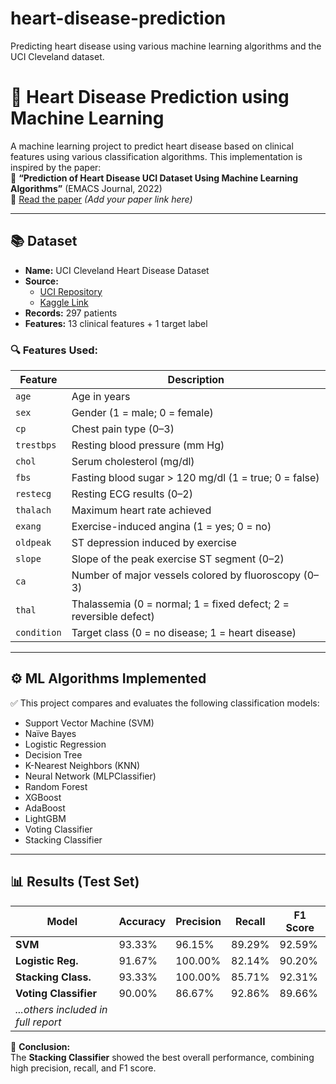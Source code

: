 # heart-disease-prediction
Predicting heart disease using various machine learning algorithms and the UCI Cleveland dataset.


# 💓 Heart Disease Prediction using Machine Learning

A machine learning project to predict heart disease based on clinical features using various classification algorithms. This implementation is inspired by the paper:  
📄 **“Prediction of Heart Disease UCI Dataset Using Machine Learning Algorithms”** (EMACS Journal, 2022)  
🔗 [Read the paper](#) *(Add your paper link here)*

---

## 📚 Dataset

- **Name:** UCI Cleveland Heart Disease Dataset  
- **Source:** 
  - [UCI Repository](https://archive.ics.uci.edu/ml/datasets/Heart+Disease)
  - [Kaggle Link](https://www.kaggle.com/datasets/cherngs/heart-disease-cleveland-uci)
- **Records:** 297 patients  
- **Features:** 13 clinical features + 1 target label

### 🔍 Features Used:

| Feature       | Description                                                                 |
|---------------|-----------------------------------------------------------------------------|
| `age`         | Age in years                                                                |
| `sex`         | Gender (1 = male; 0 = female)                                               |
| `cp`          | Chest pain type (0–3)                                                       |
| `trestbps`    | Resting blood pressure (mm Hg)                                              |
| `chol`        | Serum cholesterol (mg/dl)                                                   |
| `fbs`         | Fasting blood sugar > 120 mg/dl (1 = true; 0 = false)                       |
| `restecg`     | Resting ECG results (0–2)                                                   |
| `thalach`     | Maximum heart rate achieved                                                 |
| `exang`       | Exercise-induced angina (1 = yes; 0 = no)                                   |
| `oldpeak`     | ST depression induced by exercise                                           |
| `slope`       | Slope of the peak exercise ST segment (0–2)                                 |
| `ca`          | Number of major vessels colored by fluoroscopy (0–3)                        |
| `thal`        | Thalassemia (0 = normal; 1 = fixed defect; 2 = reversible defect)           |
| `condition`   | Target class (0 = no disease; 1 = heart disease)                            |

---

## ⚙️ ML Algorithms Implemented

✅ This project compares and evaluates the following classification models:

- Support Vector Machine (SVM)
- Naïve Bayes
- Logistic Regression
- Decision Tree
- K-Nearest Neighbors (KNN)
- Neural Network (MLPClassifier)
- Random Forest
- XGBoost
- AdaBoost
- LightGBM
- Voting Classifier
- Stacking Classifier

---

## 📊 Results (Test Set)

| Model               | Accuracy | Precision | Recall | F1 Score |
|---------------------|----------|-----------|--------|----------|
| **SVM**             | 93.33%   | 96.15%    | 89.29% | 92.59%   |
| **Logistic Reg.**   | 91.67%   | 100.00%   | 82.14% | 90.20%   |
| **Stacking Class.** | 93.33%   | 100.00%   | 85.71% | 92.31%   |
| **Voting Classifier** | 90.00% | 86.67%    | 92.86% | 89.66%   |
| *...others included in full report* |

📌 **Conclusion:**  
The **Stacking Classifier** showed the best overall performance, combining high precision, recall, and F1 score.

